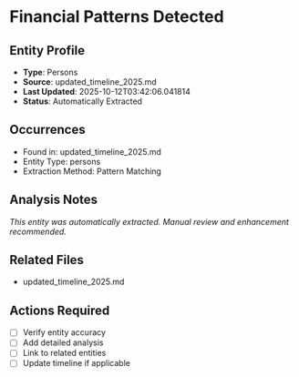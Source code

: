 # Financial Patterns Detected

## Entity Profile
- **Type**: Persons
- **Source**: updated_timeline_2025.md
- **Last Updated**: 2025-10-12T03:42:06.041814
- **Status**: Automatically Extracted

## Occurrences
- Found in: updated_timeline_2025.md
- Entity Type: persons
- Extraction Method: Pattern Matching

## Analysis Notes
*This entity was automatically extracted. Manual review and enhancement recommended.*

## Related Files
- updated_timeline_2025.md

## Actions Required
- [ ] Verify entity accuracy
- [ ] Add detailed analysis
- [ ] Link to related entities
- [ ] Update timeline if applicable
